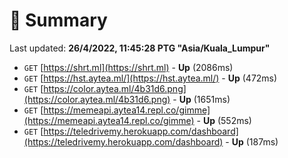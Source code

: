 # 📖 Summary
Last updated: **26/4/2022, 11:45:28 PTG "Asia/Kuala_Lumpur"**

- `GET` [https://shrt.ml](https://shrt.ml) - **Up** (2086ms)
- `GET` [https://hst.aytea.ml/](https://hst.aytea.ml/) - **Up** (472ms)
- `GET` [https://color.aytea.ml/4b31d6.png](https://color.aytea.ml/4b31d6.png) - **Up** (1651ms)
- `GET` [https://memeapi.aytea14.repl.co/gimme](https://memeapi.aytea14.repl.co/gimme) - **Up** (552ms)
- `GET` [https://teledrivemy.herokuapp.com/dashboard](https://teledrivemy.herokuapp.com/dashboard) - **Up** (187ms)
